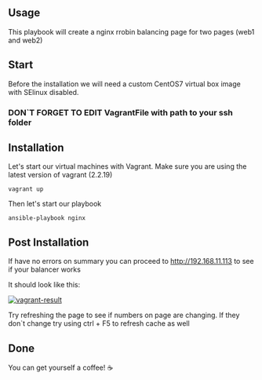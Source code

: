 ## Usage

This playbook will create a nginx rrobin balancing page for two pages (web1 and web2)

## Start

Before the installation we will need a custom CentOS7 virtual box image with SElinux disabled.

### DON`T FORGET TO EDIT VagrantFile with path to your ssh folder

## Installation

Let's start our virtual machines with Vagrant. Make sure you are using the latest version of vagrant (2.2.19)

```
vagrant up
```
Then let's start our playbook

```
ansible-playbook nginx
```

## Post Installation

If have no errors on summary you can proceed to http://192.168.11.113 to see if your balancer works

It should look like this:

<a href="https://ibb.co/kq8VjL5"><img src="https://i.ibb.co/xzjKWnX/vagrant-result.png" alt="vagrant-result" border="0"></a>

Try refreshing the page to see if numbers on page are changing. If they don`t change try using ctrl + F5 to refresh cache as well

## Done

You can get yourself a coffee! ☕
